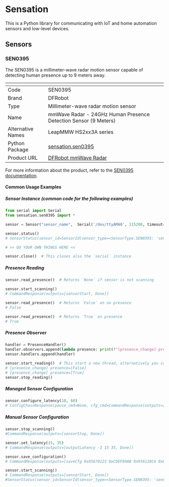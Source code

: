# Sensation
This is a Python library for communicating with IoT and home automation sensors and low-level devices.

## Sensors
### SEN0395

The SEN0395 is a millimeter-wave radar motion sensor capable of detecting human presence up to 9 meters away.

| <!-- -->          | <!-- -->                                                          |
|-------------------|-------------------------------------------------------------------|
| Code              | SEN0395                                                           |
| Brand             | DFRobot                                                           |
| Type              | Millimeter-wave radar motion sensor                               |
| Name              | mmWave Radar - 24GHz Human Presence Detection Sensor (9 Meters)   |
| Alternative Names | LeapMMW HS2xx3A series                                            |
| Python Package    | [sensation.sen0395](src/sensation/sen0395/__init__.py)            |
| Product URL       | [DFRobot mmWave Radar](https://www.dfrobot.com/product-2282.html) |

For more information about the product, refer to the [SEN0395 documentation](https://wiki.dfrobot.com/mmWave_Radar_Human_Presence_Detection_SKU_SEN0395).

#### Common Usage Examples
##### Sensor Instance (common code for the following examples)
```python
from serial import Serial
from sensation.sen0395 import *

sensor = Sensor("sensor_name",  Serial('/dev/ttyAMA0', 115200, timeout=1))

sensor.status()
# SensorStatus(sensor_id=SensorId(sensor_type=<SensorType.SEN0395: 'sen0395'>, sensor_name='sensor_name'), port='/dev/ttyAMA0', timeout=1, is_reading=False, is_scanning=False)

# >> DO YOUR OWN THINGS HERE <<

sensor.close()  # This closes also the `serial` instance
```

##### Presence Reading
```python
sensor.read_presence()  # Returns `None` if sensor is not scanning

sensor.start_scanning()
# CommandResponse(outputs=[sensorStart, Done])

sensor.read_presence()  # Returns `False` on no presence
# False

sensor.read_presence()  # Returns `True` on presence
# True
```

##### Presence Observer
```python
handler = PresenceHandler()
handler.observers.append(lambda presence: print(f"[presence_change] presence=[{presence}]"))
sensor.handlers.append(handler)

sensor.start_reading()  # This start a new thread, alternatively you can run blocking `read()` method by yourself
# [presence_change] presence=[False]
# [presence_change] presence=[True]
sensor.stop_reading()
```

##### Managed Sensor Configuration
```python
sensor.configure_latency(10, 60)
# ConfigChainResponse(pause_cmd=None, cfg_cmd=CommandResponse(outputs=[outputLatency -1 10 60, Done]), save_cmd=CommandResponse(outputs=[saveCfg 0x45670123 0xCDEF89AB 0x956 128C6 0xDF54AC89, save cfg complete, Done]), resume_cmd=None)
```

##### Manual Sensor Configuration
```python
sensor.stop_scanning()
#CommandResponse(outputs=[sensorStop, Done])

sensor.set_latency(15, 35)
# CommandResponse(outputs=[outputLatency -1 15 35, Done])

sensor.save_configuration()
# CommandResponse(outputs=[saveCfg 0x45670123 0xCDEF89AB 0x956128C6 0xDF54AC89, save cfg complete, Done])

sensor.start_scanning()
# CommandResponse(outputs=[sensorStart, Done])
#SensorStatus(sensor_id=SensorId(sensor_type=<SensorType.SEN0395: 'sen0395'>, sensor_name='sensor_name'), port='/dev/ttyAMA0', timeout=1, is_reading=False, is_scanning=True)
```
